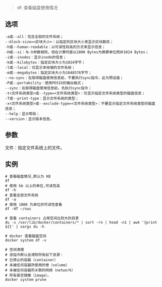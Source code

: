 > df: 查看磁盘使用情况

选项
--

    -a或--all：包含全部的文件系统；
    --block-size=<区块大小>：以指定的区块大小来显示区块数目；
    -h或--human-readable：以可读性较高的方式来显示信息；
    -H或--si：与-h参数相同，但在计算时是以1000 Bytes为换算单位而非1024 Bytes；
    -i或--inodes：显示inode的信息；
    -k或--kilobytes：指定区块大小为1024字节；
    -l或--local：仅显示本地端的文件系统；
    -m或--megabytes：指定区块大小为1048576字节；
    --no-sync：在取得磁盘使用信息前，不要执行sync指令，此为预设值；
    -P或--portability：使用POSIX的输出格式；
    --sync：在取得磁盘使用信息前，先执行sync指令；
    -t<文件系统类型>或--type=<文件系统类型>：仅显示指定文件系统类型的磁盘信息；
    -T或--print-type：显示文件系统的类型；
    -x<文件系统类型>或--exclude-type=<文件系统类型>：不要显示指定文件系统类型的磁盘信息；
    --help：显示帮助；
    --version：显示版本信息。

参数
-- 

文件：指定文件系统上的文件。

实例
--

    # 查看磁盘情况,默认为 KB
    df
    # 使用 kb 以上的单位,可读性高
    df -h
    # 查看全部文件系统
    df -a
    # 使用 1000 为单位的可读性查看
    df -HT ~/nas

    # 查看 containers 占用空间比较大的目录
    du -s /var/lib/docker/containers/* | sort -rn | head -n1 | awk '{print $2}' | xargs du -h

    # docker 查看磁盘空间
    docker system df -v

    # 空间清理
    # 该指令默认会清除所有如下资源：
    # 已停止的容器（container）
    # 未被任何容器所使用的卷（volume）
    # 未被任何容器所关联的网络（network）
    # 所有悬空镜像（image）。
    docker system prune
